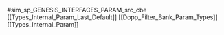 #sim_sp_GENESIS_INTERFACES_PARAM_src_cbe
[[Types_Internal_Param_Last_Default]]
[[Dopp_Filter_Bank_Param_Types]]
[[Types_Internal_Param]]
